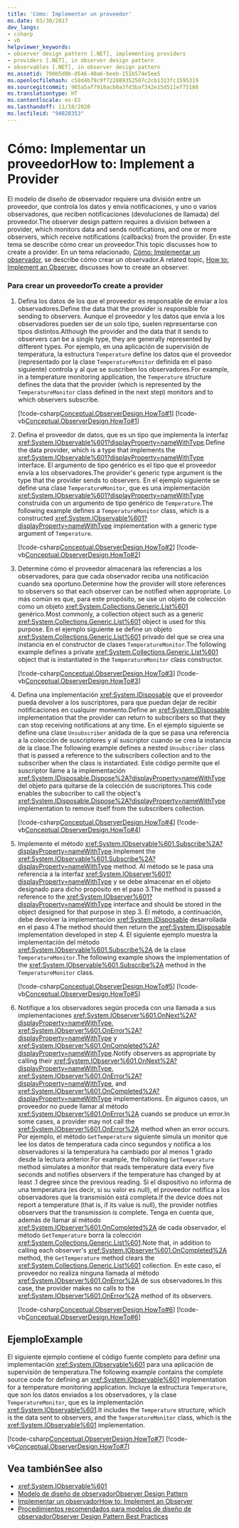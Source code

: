 ```yaml
---
title: 'Cómo: Implementar un proveedor'
ms.date: 03/30/2017
dev_langs:
- csharp
- vb
helpviewer_keywords:
- observer design pattern [.NET], implementing providers
- providers [.NET], in observer design pattern
- observables [.NET], in observer design pattern
ms.assetid: 790b5d8b-d546-40a6-beeb-151b574e5ee5
ms.openlocfilehash: c58d4b79c9f722889352587c2cb1313fc1595319
ms.sourcegitcommit: 965a5af7918acb0a3fd3baf342e15d511ef75188
ms.translationtype: HT
ms.contentlocale: es-ES
ms.lasthandoff: 11/18/2020
ms.locfileid: "94828353"
---
```

# <a name="how-to-implement-a-provider"></a><span data-ttu-id="ffa88-102">Cómo: Implementar un proveedor</span><span class="sxs-lookup"><span data-stu-id="ffa88-102">How to: Implement a Provider</span></span>
<span data-ttu-id="ffa88-103">El modelo de diseño de observador requiere una división entre un proveedor, que controla los datos y envía notificaciones, y uno o varios observadores, que reciben notificaciones (devoluciones de llamada) del proveedor.</span><span class="sxs-lookup"><span data-stu-id="ffa88-103">The observer design pattern requires a division between a provider, which monitors data and sends notifications, and one or more observers, which receive notifications (callbacks) from the provider.</span></span> <span data-ttu-id="ffa88-104">En este tema se describe cómo crear un proveedor.</span><span class="sxs-lookup"><span data-stu-id="ffa88-104">This topic discusses how to create a provider.</span></span> <span data-ttu-id="ffa88-105">En un tema relacionado, [Cómo: Implementar un observador](how-to-implement-an-observer.md), se describe cómo crear un observador.</span><span class="sxs-lookup"><span data-stu-id="ffa88-105">A related topic, [How to: Implement an Observer](how-to-implement-an-observer.md), discusses how to create an observer.</span></span>  
  
### <a name="to-create-a-provider"></a><span data-ttu-id="ffa88-106">Para crear un proveedor</span><span class="sxs-lookup"><span data-stu-id="ffa88-106">To create a provider</span></span>  
  
1. <span data-ttu-id="ffa88-107">Defina los datos de los que el proveedor es responsable de enviar a los observadores.</span><span class="sxs-lookup"><span data-stu-id="ffa88-107">Define the data that the provider is responsible for sending to observers.</span></span> <span data-ttu-id="ffa88-108">Aunque el proveedor y los datos que envía a los observadores pueden ser de un solo tipo, suelen representarse con tipos distintos.</span><span class="sxs-lookup"><span data-stu-id="ffa88-108">Although the provider and the data that it sends to observers can be a single type, they are generally represented by different types.</span></span> <span data-ttu-id="ffa88-109">Por ejemplo, en una aplicación de supervisión de temperatura, la estructura `Temperature` define los datos que el proveedor (representado por la clase `TemperatureMonitor` definida en el paso siguiente) controla y al que se suscriben los observadores.</span><span class="sxs-lookup"><span data-stu-id="ffa88-109">For example, in a temperature monitoring application, the `Temperature` structure defines the data that the provider (which is represented by the `TemperatureMonitor` class defined in the next step) monitors and to which observers subscribe.</span></span>  
  
     [!code-csharp[Conceptual.ObserverDesign.HowTo#1](../../../samples/snippets/csharp/VS_Snippets_CLR/conceptual.observerdesign.howto/cs/data.cs#1)]
     [!code-vb[Conceptual.ObserverDesign.HowTo#1](../../../samples/snippets/visualbasic/VS_Snippets_CLR/conceptual.observerdesign.howto/vb/data.vb#1)]  
  
2. <span data-ttu-id="ffa88-110">Defina el proveedor de datos, que es un tipo que implementa la interfaz <xref:System.IObservable%601?displayProperty=nameWithType>.</span><span class="sxs-lookup"><span data-stu-id="ffa88-110">Define the data provider, which is a type that implements the <xref:System.IObservable%601?displayProperty=nameWithType> interface.</span></span> <span data-ttu-id="ffa88-111">El argumento de tipo genérico es el tipo que el proveedor envía a los observadores.</span><span class="sxs-lookup"><span data-stu-id="ffa88-111">The provider's generic type argument is the type that the provider sends to observers.</span></span> <span data-ttu-id="ffa88-112">En el ejemplo siguiente se define una clase `TemperatureMonitor`, que es una implementación <xref:System.IObservable%601?displayProperty=nameWithType> construida con un argumento de tipo genérico de `Temperature`.</span><span class="sxs-lookup"><span data-stu-id="ffa88-112">The following example defines a `TemperatureMonitor` class, which is a constructed <xref:System.IObservable%601?displayProperty=nameWithType> implementation with a generic type argument of `Temperature`.</span></span>  
  
     [!code-csharp[Conceptual.ObserverDesign.HowTo#2](../../../samples/snippets/csharp/VS_Snippets_CLR/conceptual.observerdesign.howto/cs/provider.cs#2)]
     [!code-vb[Conceptual.ObserverDesign.HowTo#2](../../../samples/snippets/visualbasic/VS_Snippets_CLR/conceptual.observerdesign.howto/vb/provider.vb#2)]  
  
3. <span data-ttu-id="ffa88-113">Determine cómo el proveedor almacenará las referencias a los observadores, para que cada observador reciba una notificación cuando sea oportuno.</span><span class="sxs-lookup"><span data-stu-id="ffa88-113">Determine how the provider will store references to observers so that each observer can be notified when appropriate.</span></span> <span data-ttu-id="ffa88-114">Lo más común es que, para este propósito, se use un objeto de colección como un objeto <xref:System.Collections.Generic.List%601> genérico.</span><span class="sxs-lookup"><span data-stu-id="ffa88-114">Most commonly, a collection object such as a generic <xref:System.Collections.Generic.List%601> object is used for this purpose.</span></span> <span data-ttu-id="ffa88-115">En el ejemplo siguiente se define un objeto <xref:System.Collections.Generic.List%601> privado del que se crea una instancia en el constructor de clases `TemperatureMonitor`.</span><span class="sxs-lookup"><span data-stu-id="ffa88-115">The following example defines a private <xref:System.Collections.Generic.List%601> object that is instantiated in the `TemperatureMonitor` class constructor.</span></span>  
  
     [!code-csharp[Conceptual.ObserverDesign.HowTo#3](../../../samples/snippets/csharp/VS_Snippets_CLR/conceptual.observerdesign.howto/cs/provider.cs#3)]
     [!code-vb[Conceptual.ObserverDesign.HowTo#3](../../../samples/snippets/visualbasic/VS_Snippets_CLR/conceptual.observerdesign.howto/vb/provider.vb#3)]  
  
4. <span data-ttu-id="ffa88-116">Defina una implementación <xref:System.IDisposable> que el proveedor pueda devolver a los suscriptores, para que puedan dejar de recibir notificaciones en cualquier momento.</span><span class="sxs-lookup"><span data-stu-id="ffa88-116">Define an <xref:System.IDisposable> implementation that the provider can return to subscribers so that they can stop receiving notifications at any time.</span></span> <span data-ttu-id="ffa88-117">En el ejemplo siguiente se define una clase `Unsubscriber` anidada de la que se pasa una referencia a la colección de suscriptores y al suscriptor cuando se crea la instancia de la clase.</span><span class="sxs-lookup"><span data-stu-id="ffa88-117">The following example defines a nested `Unsubscriber` class that is passed a reference to the subscribers collection and to the subscriber when the class is instantiated.</span></span> <span data-ttu-id="ffa88-118">Este código permite que el suscriptor llame a la implementación <xref:System.IDisposable.Dispose%2A?displayProperty=nameWithType> del objeto para quitarse de la colección de suscriptores.</span><span class="sxs-lookup"><span data-stu-id="ffa88-118">This code enables the subscriber to call the object's <xref:System.IDisposable.Dispose%2A?displayProperty=nameWithType> implementation to remove itself from the subscribers collection.</span></span>  
  
     [!code-csharp[Conceptual.ObserverDesign.HowTo#4](../../../samples/snippets/csharp/VS_Snippets_CLR/conceptual.observerdesign.howto/cs/provider.cs#4)]
     [!code-vb[Conceptual.ObserverDesign.HowTo#4](../../../samples/snippets/visualbasic/VS_Snippets_CLR/conceptual.observerdesign.howto/vb/provider.vb#4)]  
  
5. <span data-ttu-id="ffa88-119">Implemente el método <xref:System.IObservable%601.Subscribe%2A?displayProperty=nameWithType>.</span><span class="sxs-lookup"><span data-stu-id="ffa88-119">Implement the <xref:System.IObservable%601.Subscribe%2A?displayProperty=nameWithType> method.</span></span> <span data-ttu-id="ffa88-120">Al método se le pasa una referencia a la interfaz <xref:System.IObserver%601?displayProperty=nameWithType> y se debe almacenar en el objeto designado para dicho propósito en el paso 3.</span><span class="sxs-lookup"><span data-stu-id="ffa88-120">The method is passed a reference to the <xref:System.IObserver%601?displayProperty=nameWithType> interface and should be stored in the object designed for that purpose in step 3.</span></span> <span data-ttu-id="ffa88-121">El método, a continuación, debe devolver la implementación <xref:System.IDisposable> desarrollada en el paso 4.</span><span class="sxs-lookup"><span data-stu-id="ffa88-121">The method should then return the <xref:System.IDisposable> implementation developed in step 4.</span></span> <span data-ttu-id="ffa88-122">El siguiente ejemplo muestra la implementación del método <xref:System.IObservable%601.Subscribe%2A> de la clase `TemperatureMonitor`.</span><span class="sxs-lookup"><span data-stu-id="ffa88-122">The following example shows the implementation of the <xref:System.IObservable%601.Subscribe%2A> method in the `TemperatureMonitor` class.</span></span>  
  
     [!code-csharp[Conceptual.ObserverDesign.HowTo#5](../../../samples/snippets/csharp/VS_Snippets_CLR/conceptual.observerdesign.howto/cs/provider.cs#5)]
     [!code-vb[Conceptual.ObserverDesign.HowTo#5](../../../samples/snippets/visualbasic/VS_Snippets_CLR/conceptual.observerdesign.howto/vb/provider.vb#5)]  
  
6. <span data-ttu-id="ffa88-123">Notifique a los observadores según proceda con una llamada a sus implementaciones <xref:System.IObserver%601.OnNext%2A?displayProperty=nameWithType>, <xref:System.IObserver%601.OnError%2A?displayProperty=nameWithType> y <xref:System.IObserver%601.OnCompleted%2A?displayProperty=nameWithType>.</span><span class="sxs-lookup"><span data-stu-id="ffa88-123">Notify observers as appropriate by calling their <xref:System.IObserver%601.OnNext%2A?displayProperty=nameWithType>, <xref:System.IObserver%601.OnError%2A?displayProperty=nameWithType>, and <xref:System.IObserver%601.OnCompleted%2A?displayProperty=nameWithType> implementations.</span></span> <span data-ttu-id="ffa88-124">En algunos casos, un proveedor no puede llamar al método <xref:System.IObserver%601.OnError%2A> cuando se produce un error.</span><span class="sxs-lookup"><span data-stu-id="ffa88-124">In some cases, a provider may not call the <xref:System.IObserver%601.OnError%2A> method when an error occurs.</span></span> <span data-ttu-id="ffa88-125">Por ejemplo, el método `GetTemperature` siguiente simula un monitor que lee los datos de temperatura cada cinco segundos y notifica a los observadores si la temperatura ha cambiado por al menos 1 grado desde la lectura anterior.</span><span class="sxs-lookup"><span data-stu-id="ffa88-125">For example, the following `GetTemperature` method simulates a monitor that reads temperature data every five seconds and notifies observers if the temperature has changed by at least .1 degree since the previous reading.</span></span> <span data-ttu-id="ffa88-126">Si el dispositivo no informa de una temperatura (es decir, si su valor es null), el proveedor notifica a los observadores que la transmisión está completa.</span><span class="sxs-lookup"><span data-stu-id="ffa88-126">If the device does not report a temperature (that is, if its value is null), the provider notifies observers that the transmission is complete.</span></span> <span data-ttu-id="ffa88-127">Tenga en cuenta que, además de llamar al método <xref:System.IObserver%601.OnCompleted%2A> de cada observador, el método `GetTemperature` borra la colección <xref:System.Collections.Generic.List%601>.</span><span class="sxs-lookup"><span data-stu-id="ffa88-127">Note that, in addition to calling each observer's <xref:System.IObserver%601.OnCompleted%2A> method, the `GetTemperature` method clears the <xref:System.Collections.Generic.List%601> collection.</span></span> <span data-ttu-id="ffa88-128">En este caso, el proveedor no realiza ninguna llamada al método <xref:System.IObserver%601.OnError%2A> de sus observadores.</span><span class="sxs-lookup"><span data-stu-id="ffa88-128">In this case, the provider makes no calls to the <xref:System.IObserver%601.OnError%2A> method of its observers.</span></span>  
  
     [!code-csharp[Conceptual.ObserverDesign.HowTo#6](../../../samples/snippets/csharp/VS_Snippets_CLR/conceptual.observerdesign.howto/cs/provider.cs#6)]
     [!code-vb[Conceptual.ObserverDesign.HowTo#6](../../../samples/snippets/visualbasic/VS_Snippets_CLR/conceptual.observerdesign.howto/vb/provider.vb#6)]  
  
## <a name="example"></a><span data-ttu-id="ffa88-129">Ejemplo</span><span class="sxs-lookup"><span data-stu-id="ffa88-129">Example</span></span>  
 <span data-ttu-id="ffa88-130">El siguiente ejemplo contiene el código fuente completo para definir una implementación <xref:System.IObservable%601> para una aplicación de supervisión de temperatura.</span><span class="sxs-lookup"><span data-stu-id="ffa88-130">The following example contains the complete source code for defining an <xref:System.IObservable%601> implementation for a temperature monitoring application.</span></span> <span data-ttu-id="ffa88-131">Incluye la estructura `Temperature`, que son los datos enviados a los observadores, y la clase `TemperatureMonitor`, que es la implementación <xref:System.IObservable%601>.</span><span class="sxs-lookup"><span data-stu-id="ffa88-131">It includes the `Temperature` structure, which is the data sent to observers, and the `TemperatureMonitor` class, which is the <xref:System.IObservable%601> implementation.</span></span>  
  
 [!code-csharp[Conceptual.ObserverDesign.HowTo#7](../../../samples/snippets/csharp/VS_Snippets_CLR/conceptual.observerdesign.howto/cs/provider.cs#7)]
 [!code-vb[Conceptual.ObserverDesign.HowTo#7](../../../samples/snippets/visualbasic/VS_Snippets_CLR/conceptual.observerdesign.howto/vb/provider.vb#7)]  
  
## <a name="see-also"></a><span data-ttu-id="ffa88-132">Vea también</span><span class="sxs-lookup"><span data-stu-id="ffa88-132">See also</span></span>

- <xref:System.IObservable%601>
- [<span data-ttu-id="ffa88-133">Modelo de diseño de observador</span><span class="sxs-lookup"><span data-stu-id="ffa88-133">Observer Design Pattern</span></span>](observer-design-pattern.md)
- [<span data-ttu-id="ffa88-134">Implementar un observador</span><span class="sxs-lookup"><span data-stu-id="ffa88-134">How to: Implement an Observer</span></span>](how-to-implement-an-observer.md)
- [<span data-ttu-id="ffa88-135">Procedimientos recomendados para modelos de diseño de observador</span><span class="sxs-lookup"><span data-stu-id="ffa88-135">Observer Design Pattern Best Practices</span></span>](observer-design-pattern-best-practices.md)
